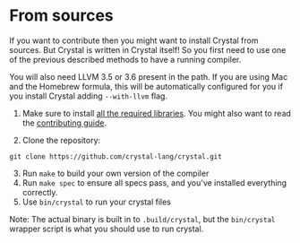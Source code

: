 # From sources

If you want to contribute then you might want to install Crystal from sources. But Crystal is written in Crystal itself! So you first need to use one of the previous described methods to have a running compiler.

You will also need LLVM 3.5 or 3.6 present in the path. If you are using Mac and the Homebrew formula, this will be automatically configured for you if you install Crystal adding `--with-llvm` flag.


1. Make sure to install [all the required libraries](https://github.com/crystal-lang/crystal/wiki/All-required-libraries). You might also want to read the [contributing guide](https://github.com/crystal-lang/crystal/blob/master/CONTRIBUTING.md).

2. Clone the repository:

```
git clone https://github.com/crystal-lang/crystal.git
```

3. Run `make` to build your own version of the compiler
4. Run `make spec` to ensure all specs pass, and you've installed everything correctly.
5. Use `bin/crystal` to run your crystal files

Note: The actual binary is built in to `.build/crystal`, but the `bin/crystal` wrapper script is what you should use to run crystal.

